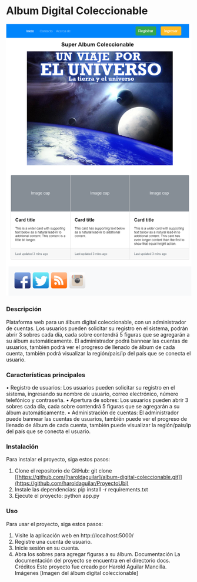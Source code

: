 # Album Digital Coleccionable
[![Imagen](https://github.com/haroldaguilar/ProyectoUbi/blob/main/mockup-1.%20Inico.drawio.png "Imagen")](https://github.com/haroldaguilar/ProyectoUbi/blob/main/mockup-1.%20Inico.drawio.png "Imagen")

### Descripción
Plataforma web para un álbum digital coleccionable, con un administrador de cuentas. Los usuarios pueden solicitar su registro en el sistema, podrán abrir 3 sobres cada día, cada sobre contendrá 5 figuras que se agregarán a su álbum automáticamente. El administrador podrá bannear las cuentas de usuarios, también podrá ver el progreso de llenado de álbum de cada cuenta, también podrá visualizar la región/pais/ip del país que se conecta el usuario.
### Características principales
•	Registro de usuarios: Los usuarios pueden solicitar su registro en el sistema, ingresando su nombre de usuario, correo electrónico, número telefónico y contraseña.
•	Apertura de sobres: Los usuarios pueden abrir 3 sobres cada día, cada sobre contendrá 5 figuras que se agregarán a su álbum automáticamente.
•	Administración de cuentas: El administrador puede bannear las cuentas de usuarios, también puede ver el progreso de llenado de álbum de cada cuenta, también puede visualizar la región/pais/ip del país que se conecta el usuario.
### Instalación
Para instalar el proyecto, siga estos pasos:
1.	Clone el repositorio de GitHub:
git clone [[https://github.com/[haroldaguilar]/album-digital-coleccionable.git]](https://github.com/haroldaguilar/ProyectoUbi)
2.	Instale las dependencias:
pip install -r requirements.txt
3.	Ejecute el proyecto:
python app.py
### Uso
Para usar el proyecto, siga estos pasos:
1.	Visite la aplicación web en http://localhost:5000/
2.	Registre una cuenta de usuario.
3.	Inicie sesión en su cuenta.
4.	Abra los sobres para agregar figuras a su álbum.
Documentación
La documentación del proyecto se encuentra en el directorio docs.
Créditos
Este proyecto fue creado por Harold Aguilar Mancilla.
Imágenes
[Imagen del álbum digital coleccionable]
